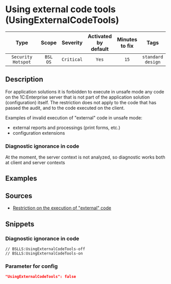 # Using external code tools (UsingExternalCodeTools)

| Type | Scope | Severity | Activated<br/>by default | Minutes<br/>to fix | Tags |
| :-: | :-: | :-: | :-: | :-: | :-: |
| `Security Hotspot` | `BSL`<br/>`OS` | `Critical` | `Yes` | `15` | `standard`<br/>`design` |

<!-- Блоки выше заполняются автоматически, не трогать -->
## Description

<!-- Описание диагностики заполняется вручную. Необходимо понятным языком описать смысл и схему работу -->

For application solutions it is forbidden to execute in unsafe mode any code on the 1C:Enterprise server that is not part of the application solution (configuration) itself.
 The restriction does not apply to the code that has passed the audit, and to the code executed on the client.

Examples of invalid execution of "external" code in unsafe mode:

- external reports and processings (print forms, etc.)
- configuration extensions

### Diagnostic ignorance in code

At the moment, the server context is not analyzed, so diagnostic works both at client and server contexts

## Examples

<!-- В данном разделе приводятся примеры, на которые диагностика срабатывает, а также можно привести пример, как можно исправить ситуацию -->

## Sources

<!-- Необходимо указывать ссылки на все источники, из которых почерпнута информация для создания диагностики -->

- [Restriction on the execution of "external" code](https://its.1c.ru/db/v8std#content:669:hdoc)

## Snippets

<!-- Блоки ниже заполняются автоматически, не трогать -->
### Diagnostic ignorance in code

```bsl
// BSLLS:UsingExternalCodeTools-off
// BSLLS:UsingExternalCodeTools-on
```

### Parameter for config

```json
"UsingExternalCodeTools": false
```
